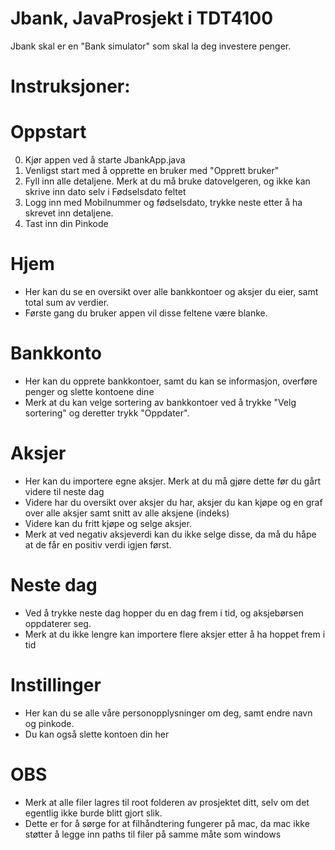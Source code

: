 # Jbank, JavaProsjekt i TDT4100

Jbank skal er en "Bank simulator" som skal la deg investere penger.

# Instruksjoner:
# Oppstart
0. Kjør appen ved å starte JbankApp.java
1. Venligst start med å opprette en bruker med "Opprett bruker"
2. Fyll inn alle detaljene. Merk at du må bruke datovelgeren, og ikke kan skrive inn dato selv i Fødselsdato feltet
3. Logg inn med Mobilnummer og fødselsdato, trykke neste etter å ha skrevet inn detaljene.
4. Tast inn din Pinkode

# Hjem
* Her kan du se en oversikt over alle bankkontoer og aksjer du eier, samt total sum av verdier.
* Første gang du bruker appen vil disse feltene være blanke.


# Bankkonto
* Her kan du opprete bankkontoer, samt du kan se informasjon, overføre penger og slette kontoene dine
* Merk at du kan velge sortering av bankkontoer ved å trykke "Velg sortering" og deretter trykk "Oppdater".

# Aksjer 
* Her kan du importere egne aksjer. Merk at du må gjøre dette før du gårt videre til neste dag
* Videre har du oversikt over aksjer du har, aksjer du kan kjøpe og en graf over alle aksjer samt snitt av alle aksjene (indeks)
* Videre kan du fritt kjøpe og selge aksjer.
* Merk at ved negativ aksjeverdi kan du ikke selge disse, da må du håpe at de får en positiv verdi igjen først.

# Neste dag
* Ved å trykke neste dag hopper du en dag frem i tid, og aksjebørsen oppdaterer seg.
* Merk at du ikke lengre kan importere flere aksjer etter å ha hoppet frem i tid

# Instillinger 
* Her kan du se alle våre personopplysninger om deg, samt endre navn og pinkode.
* Du kan også slette kontoen din her

# OBS 
* Merk at alle filer lagres til root folderen av prosjektet ditt, selv om det egentlig ikke burde blitt gjort slik.
* Dette er for å sørge for at filhåndtering fungerer på mac, da mac ikke støtter å legge inn paths til filer på samme måte som windows






